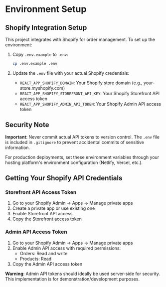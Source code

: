 # Environment Setup

## Shopify Integration Setup

This project integrates with Shopify for order management. To set up the environment:

1. Copy `.env.example` to `.env`:
   ```bash
   cp .env.example .env
   ```

2. Update the `.env` file with your actual Shopify credentials:
   - `REACT_APP_SHOPIFY_DOMAIN`: Your Shopify store domain (e.g., your-store.myshopify.com)
   - `REACT_APP_SHOPIFY_STOREFRONT_API_KEY`: Your Shopify Storefront API access token
   - `REACT_APP_SHOPIFY_ADMIN_API_TOKEN`: Your Shopify Admin API access token

## Security Note

**Important**: Never commit actual API tokens to version control. The `.env` file is included in `.gitignore` to prevent accidental commits of sensitive information.

For production deployments, set these environment variables through your hosting platform's environment configuration (Netlify, Vercel, etc.).

## Getting Your Shopify API Credentials

### Storefront API Access Token
1. Go to your Shopify Admin → Apps → Manage private apps
2. Create a private app or use existing one
3. Enable Storefront API access
4. Copy the Storefront access token

### Admin API Access Token
1. Go to your Shopify Admin → Apps → Manage private apps
2. Enable Admin API access with required permissions:
   - Orders: Read and write
   - Products: Read
3. Copy the Admin API access token

**Warning**: Admin API tokens should ideally be used server-side for security. This implementation is for demonstration/development purposes.
